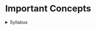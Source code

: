# Important Concepts

<details>
<summary>Syllabus</summary>
<ol>
  <li>Fundamentals: Start with the basics - variables, data types, and operators.</li>
  <li>Functions: Dive deep into functions, understanding scope, closures, and the 'this' keyword.</li>
  <li>ES6 Features: Get comfortable with arrow functions, destructuring, spread/rest operators, and template literals.</li>
  <li>Async JavaScript​: Promises and async/await for handling asynchronous operations.</li>
  <li>DOM Manipulation: Know how to interact with the Document Object Model (DOM) effectively.</li>
  <li>Event Handling: Learn about event listeners, event delegation, and the event object.</li>
  <li>Prototypes and Classes: Understand JavaScript's prototypal inheritance and ES6 classes.</li>
  <li>Closures: Master this concept, as it's often tested in interviews.</li>
  <li>Module Systems: Explore CommonJS, AMD, and ES6 modules.</li>
  <li>AJAX and Fetch API: Learn how to make asynchronous HTTP requests.</li>
  <li>Design Patterns: Know the most common patterns like Singleton, Observer, and Module.</li>
  <li>JSON: Understand JSON parsing and stringify.</li>
  <li>Error Handling: Learn how to handle errors gracefully with try...catch.</li>
  <li>Data Structures: Arrays, objects, maps, and sets are essential.</li>
  <li>Functional Programming: Concepts like map, filter, and reduce are valuable.</li>
  <li>Build Tools: Grasp Webpack and Babel for bundling and transpiling.</li>
  <li>Testing: Explore testing frameworks like Jest and Mocha.</li>
  <li>Debugging: Proficiency with browser developer tools is a must.</li>
  <li>ESLint and Code Style: Adhere to clean code practices.</li>
  <li>Security: Understand common web security vulnerabilities (e.g., XSS, CSRF).</li>
  <li>Promises and Async/Await: Master asynchronous programming.</li>
  <li>Modern JavaScript Frameworks: Learn a popular framework like React, Angular, or Vue.js.</li>
  <li>Working with APIs: Know how to integrate external APIs into your applications.</li>
  <li>Documentation: Keep your code well-documented for clarity.</li>
  <li>Automation: Grasp task runners like Grunt and Gulp.</li>
  <li>Progressive Web Apps (PWAs): Understand PWA concepts and service workers.</li>
  <li>Web Performance: Optimize your code for speed and efficiency</li>
</ol>
</details>